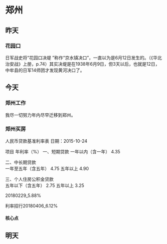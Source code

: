 
# 郑州


## 昨天

### 花园口

日军战史将“花园口决堤 ”称作“京水镇决口”，一直以为是6月12日发生的。（《华北治安战》上册，p.74）其实决堤是在1938年6月9日，但3天以后，也就是12日，中牟县的日军14师团才发现黄河决口了。




## 今天

### 郑州工作

我尽一切努力年内尽早迁移到郑州。



### 郑州买房

人民币贷款基准利率表
日期：2015-10-24

项目          年利率（%）
一、短期贷款 
一年以内（含一年）   4.35

二、中长期贷款  
一年至五年（含五年）  4.75
五年以上    4.90

三、个人住房公积金贷款  
五年以下（含五年）   2.75
五年以上    3.25


20180229_5.88%

利率招行20180406_6.12%

#### 核心点





## 明天

